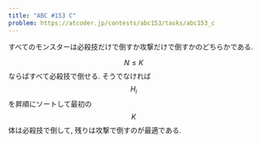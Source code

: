 ```yaml
---
title: "ABC #153 C"
problem: https://atcoder.jp/contests/abc153/tasks/abc153_c
---
```

すべてのモンスターは必殺技だけで倒すか攻撃だけで倒すかのどちらかである.

$$ N \leq K $$ ならばすべて必殺技で倒せる. そうでなければ $$ H_i $$ を昇順にソートして最初の $$ K $$ 体は必殺技で倒して, 残りは攻撃で倒すのが最適である.
